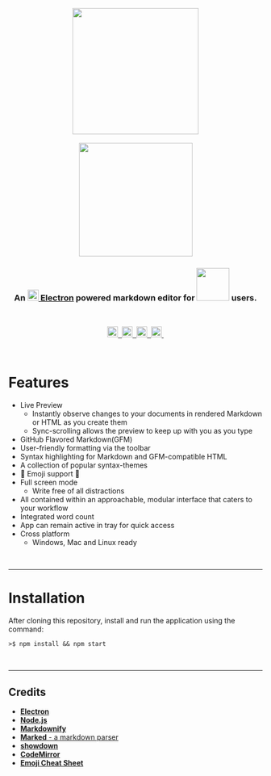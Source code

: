 <p align="center"> 
  <img src="https://user-images.githubusercontent.com/16360374/27329362-2f41b4b4-556a-11e7-9b74-fffd11baf34b.png" width="250"/>
  <br><br>
  <img src="https://user-images.githubusercontent.com/16360374/27329363-2f505686-556a-11e7-8664-419fc3fd61a9.png" width="225"/>
</p>
<h3 align="center">An <a href="http://electron.atom.io" target="_blank"><img src="https://user-images.githubusercontent.com/16360374/27318472-58bebca2-5541-11e7-9870-68d4a4f8f957.png" width="22"/> Electron</a> powered markdown editor for  <a href="https://jekyllrb.com" target="_blank"><img src="https://user-images.githubusercontent.com/16360374/27342564-662358d6-5595-11e7-944d-309b695d238a.png" width="65"/></a> users.</h3>
<br>
<p align="center">
  <a href="https://badge.fury.io/gh/JonSn0w%2FHyde-MD">
    <img src="https://badge.fury.io/gh/JonSn0w%2FHyde-MD.svg" height="21" alt="version">&nbsp;
  </a>
  <a href="https://opensource.org/licenses/MIT">
    <img src="https://img.shields.io/badge/license-MIT-yellow.svg?" height="21" title="License">&nbsp;
  </a>
  <a href="https://jekyllrb.com/">
    <img src="https://img.shields.io/badge/powered_by-Electron-blue.svg" height="21" title="Electron">&nbsp;
  </a>
  <a href="https://jekyllrb.com/">
    <img src="https://img.shields.io/badge/built for-Jekyll-red.svg" height="21" title="Jekyll">&nbsp;
  </a>
</p>
<br>

# Features

* Live Preview
  - Instantly observe changes to your documents in rendered Markdown or HTML as you create them
  - Sync-scrolling allows the preview to keep up with you as you type
* GitHub Flavored Markdown(GFM)
* User-friendly formatting via the toolbar
* Syntax highlighting for Markdown and GFM-compatible HTML
* A collection of popular syntax-themes
* :tada: Emoji support :tada:
* Full screen mode
  - Write free of all distractions
* All contained within an approachable, modular interface that caters to your workflow
* Integrated word count
* App can remain active in tray for quick access
* Cross platform
  - Windows, Mac and Linux ready
  
<br>

-------------------


# Installation

After cloning this repository, install and run the application using the command:

```shell
>$ npm install && npm start
```

<br>

-------------------
<!--## Download

You can [download](https://github.com/JonSn0w/electron-markdownify/releases/tag/v1.1.6) latest installable version of Markdownify for Windows, Darwin and Linux. -->

## Credits

- [**Electron**](http://electron.atom.io/)
- [**Node.js**](https://nodejs.org/)
- [**Markdownify**](https://github.com/amitmerchant1990/electron-markdownify)
- [**Marked** - a markdown parser](https://github.com/chjj/marked)
- [**showdown**](http://showdownjs.github.io/showdown/)
- [**CodeMirror**](http://codemirror.net/)
- [**Emoji Cheat Sheet**](https://github.com/arvida/emoji-cheat-sheet.com)
